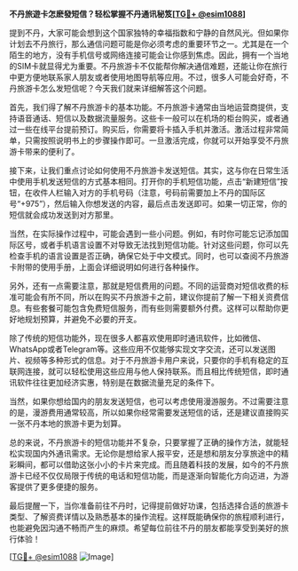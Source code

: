 **不丹旅遊卡怎麽發短信？轻松掌握不丹通讯秘笈[[TG💪+ @esim1088](https://t.me/s/esim1088)]**

提到不丹，大家可能会想到这个国家独特的幸福指数和宁静的自然风光。但如果你计划去不丹旅行，那么通信问题可能是你必须考虑的重要环节之一。尤其是在一个陌生的地方，没有手机信号或网络连接可能会让你感到焦虑。因此，拥有一个当地的SIM卡就显得尤为重要。不丹旅游卡不仅能帮你解决通信难题，还能让你在旅行中更方便地联系家人朋友或者使用地图导航等应用。不过，很多人可能会好奇，不丹旅游卡怎么发短信呢？今天我们就来详细解答这个问题。

首先，我们得了解不丹旅游卡的基本功能。不丹旅游卡通常由当地运营商提供，支持语音通话、短信以及数据流量服务。这些卡一般可以在机场的柜台购买，或者通过一些在线平台提前预订。购买后，你需要将卡插入手机并激活。激活过程非常简单，只需按照说明书上的步骤操作即可。一旦激活完成，你就可以开始享受不丹旅游卡带来的便利了。

接下来，让我们重点讨论如何使用不丹旅游卡发送短信。其实，这与你在日常生活中使用手机发送短信的方式基本相同。打开你的手机短信功能，点击“新建短信”按钮，在收件人栏输入对方的手机号码（注意，号码前需要加上不丹的国际区号“+975”），然后输入你想发送的内容，最后点击发送即可。如果一切正常，你的短信就会成功发送到对方那里。

当然，在实际操作过程中，可能会遇到一些小问题。例如，有时你可能忘记添加国际区号，或者手机语言设置不对导致无法找到短信功能。针对这些问题，你可以先检查手机的语言设置是否正确，确保它处于中文模式。同时，也可以查阅不丹旅游卡附带的使用手册，上面会详细说明如何进行各种操作。

另外，还有一点需要注意，那就是短信费用的问题。不同的运营商对短信收费的标准可能会有所不同，所以在购买不丹旅游卡之前，建议你提前了解一下相关资费信息。有些套餐可能包含免费短信服务，而有些则需要额外付费。这样可以帮助你更好地规划预算，并避免不必要的开支。

除了传统的短信功能外，现在很多人都喜欢使用即时通讯软件，比如微信、WhatsApp或者Telegram等。这些应用不仅能够实现文字交流，还可以发送图片、视频等多种形式的信息。对于不丹旅游卡用户来说，只要你的手机有稳定的互联网连接，就可以轻松使用这些应用与他人保持联系。而且相比传统短信，即时通讯软件往往更加经济实惠，特别是在数据流量充足的条件下。

当然，如果你想给国内的朋友发送短信，也可以考虑使用漫游服务。不过需要注意的是，漫游费用通常较高，所以如果你经常需要发送短信的话，还是建议直接购买一张不丹本地的旅游卡更为划算。

总的来说，不丹旅游卡的短信功能并不复杂，只要掌握了正确的操作方法，就能轻松实现国内外通讯需求。无论你是想给家人报平安，还是想和朋友分享旅途中的精彩瞬间，都可以借助这张小小的卡片来完成。而且随着科技的发展，如今的不丹旅游卡已经不仅仅局限于传统的电话和短信功能，而是逐渐向智能化方向迈进，为游客提供了更多便捷的服务。

最后提醒一下，当你准备前往不丹时，记得提前做好功课，包括选择合适的旅游卡类型、了解资费详情以及熟悉基本的操作流程。这样既能确保你的旅程顺利进行，也能避免因沟通不畅而产生的麻烦。希望每位前往不丹的朋友都能享受到美好的旅行体验！

[[TG💪+ @esim1088](https://t.me/s/esim1088) ![Image](https://i.postimg.cc/4NQfJmqS/Snipaste-2025-05-13-00-14-12.png)]